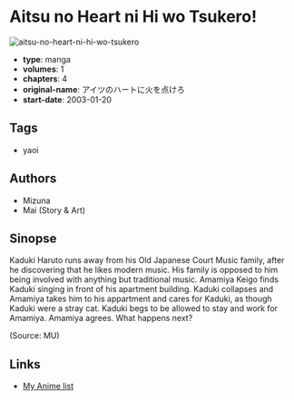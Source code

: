 # Aitsu no Heart ni Hi wo Tsukero!

![aitsu-no-heart-ni-hi-wo-tsukero](https://cdn.myanimelist.net/images/manga/1/2545.jpg)

-   **type**: manga
-   **volumes**: 1
-   **chapters**: 4
-   **original-name**: アイツのハートに火を点けろ
-   **start-date**: 2003-01-20

## Tags

-   yaoi

## Authors

-   Mizuna
-   Mai (Story & Art)

## Sinopse

Kaduki Haruto runs away from his Old Japanese Court Music family, after he discovering that he likes modern music. His family is opposed to him being involved with anything but traditional music. Amamiya Keigo finds Kaduki singing in front of his apartment building. Kaduki collapses and Amamiya takes him to his appartment and cares for Kaduki, as though Kaduki were a stray cat. Kaduki begs to be allowed to stay and work for Amamiya. Amamiya agrees. What happens next?

(Source: MU)

## Links

-   [My Anime list](https://myanimelist.net/manga/2352/Aitsu_no_Heart_ni_Hi_wo_Tsukero)

